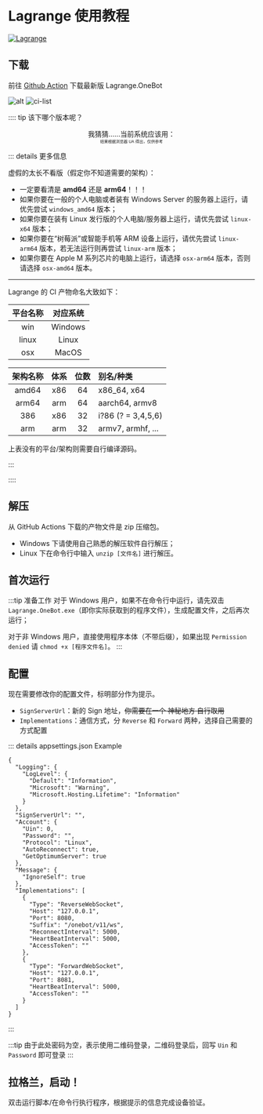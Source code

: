 # Lagrange 使用教程

[![Lagrange](https://img.shields.io/badge/Github-black?logo=Github)](https://github.com/LagrangeDev/Lagrange.Core)

## 下载

前往 [Github Action](https://github.com/LagrangeDev/Lagrange.Core/actions) 下载最新版 Lagrange.OneBot

![alt](/images/before/lagrange.webp)
![ci-list](/images/before/lagrange_ci_list.webp)

:::: tip 该下哪个版本呢？

<div align="center">我猜猜……当前系统应该用：</div>

<NameByPlatform />

<div align="center" style="font-size: 8px">结果根据浏览器 UA 得出，仅供参考</div>

::: details 更多信息

<curtain>虚假的</curtain>太长不看版（假定你不知道需要的架构）：

- 一定要看清是 **amd64** 还是 **arm64**！！！
- 如果你要在一般的个人电脑或者装有 Windows Server 的服务器上运行，请优先尝试 `windows_amd64` 版本；
- 如果你要在装有 Linux 发行版的个人电脑/服务器上运行，请优先尝试 `linux-x64` 版本；
- 如果你要在“树莓派”或智能手机等 ARM 设备上运行，请优先尝试 `linux-arm64` 版本，若无法运行则再尝试 `linux-arm` 版本；
- 如果你要在 Apple M 系列芯片的电脑上运行，请选择 `osx-arm64` 版本，否则请选择 `osx-amd64` 版本。

---

Lagrange 的 CI 产物命名大致如下：

| 平台名称 | 对应系统 |
| :------: | :------: |
|   win    | Windows  |
|  linux   |  Linux   |
|   osx    |  MacOS   |

| 架构名称 | 体系 | 位数 | 别名/种类          |
| :------: | :--: | :--: | :----------------- |
|  amd64   | x86  |  64  | x86_64, x64        |
|  arm64   | arm  |  64  | aarch64, armv8     |
|   386    | x86  |  32  | i?86 (? = 3,4,5,6) |
|   arm    | arm  |  32  | armv7, armhf, ...  |

上表没有的平台/架构则需要自行编译源码。

:::

::::

## 解压

从 GitHub Actions 下载的产物文件是 zip 压缩包。

- Windows 下请使用自己熟悉的解压软件自行解压；
- Linux 下在命令行中输入 `unzip [文件名]` 进行解压。

## 首次运行

:::tip 准备工作
对于 Windows 用户，如果不在命令行中运行，请先双击 `Lagrange.OneBot.exe`（即你实际获取到的程序文件），生成配置文件，之后再次运行；

对于非 Windows 用户，直接使用程序本体（不带后缀），如果出现 `Permission denied` 请 `chmod +x [程序文件名]`。
:::

## 配置

现在需要修改你的配置文件，标明部分作为提示。

- `SignServerUrl`：新的 Sign 地址，~~你需要在一个 神秘地方 自行取用~~
- `Implementations`：通信方式，分 `Reverse` 和 `Forward` 两种，选择自己需要的方式配置

::: details appsettings.json Example

```json{9,20}
{
  "Logging": {
    "LogLevel": {
      "Default": "Information",
      "Microsoft": "Warning",
      "Microsoft.Hosting.Lifetime": "Information"
    }
  },
  "SignServerUrl": "",
  "Account": {
    "Uin": 0,
    "Password": "",
    "Protocol": "Linux",
    "AutoReconnect": true,
    "GetOptimumServer": true
  },
  "Message": {
    "IgnoreSelf": true
  },
  "Implementations": [
    {
      "Type": "ReverseWebSocket",
      "Host": "127.0.0.1",
      "Port": 8080,
      "Suffix": "/onebot/v11/ws",
      "ReconnectInterval": 5000,
      "HeartBeatInterval": 5000,
      "AccessToken": ""
    },
    {
      "Type": "ForwardWebSocket",
      "Host": "127.0.0.1",
      "Port": 8081,
      "HeartBeatInterval": 5000,
      "AccessToken": ""
    }
  ]
}
```

:::

:::tip
由于此处密码为空，表示使用二维码登录，二维码登录后，回写 `Uin` 和 `Password` 即可登录
:::

## 拉格兰，启动！

双击运行脚本/在命令行执行程序，根据提示的信息完成设备验证。
